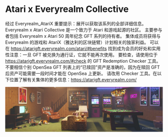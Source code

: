 # Atari x Everyrealm Collective

经过
Everyrealm_AtariX
重要提示：展开以获取该系列的全部详细信息。Everyrealm x Atari Collective 是一个致力于 Atari 和游戏起源的社区。 主要参与者包括 Everyrealm x Atari 50 周年纪念 GFT 系列的持有者。 集体成员将获得与 Everyrealm 的游戏和 AtariX（雅达利的区块链臂）计划相关的独家利益。 可以在 https://atarigft.everyrealm.com/atari/#benefits 找到成为会员的好处和实用性注意：一旦 GFT 被兑换为通行证，它就不能再次使用。 要检查，请使用位于 https://atarigft.everyrealm.com/#check 的 GFT Redemption Checker 工具。 不要相信个别 OpenSea GFT 列表上的“已赎回”资产是准确的，因为在赎回 GFT 后资产可能需要一段时间才能在 OpenSea 上更新。 请改用 Checker 工具。在以下位置了解有关集体的更多信息：https://atarigft.everyrealm.com/

![6ec50a2e26fac659c251a5a1ef54cb50](6ec50a2e26fac659c251a5a1ef54cb50.webp)
